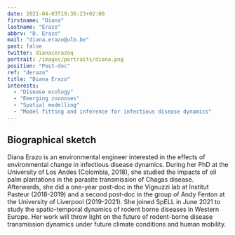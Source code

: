 ```yaml
---
date: 2021-04-03T19:36:23+02:00
firstname: "Diana"
lastname: "Erazo"
abbrv: "D. Erazo"
mail: "diana.erazo@ulb.be"
past: false
twitter: dianacerazoq
portrait: /images/portraits/diana.png
position: "Post-doc"
ref: "derazo"
title: "Diana Erazo"
interests:
  - "Disease ecology"
  - "Emerging zoonoses"
  - "Spatial modelling"
  - "Model fitting and inference for infectious disease dynamics"
---
```


## Biographical sketch

Diana Erazo is an environmental engineer interested in the effects of environmental change in infectious disease dynamics. During her PhD at the University of Los Andes (Colombia, 2018), she studied the impacts of oil palm plantations in the parasite transmission of Chagas disease. Afterwards, she did a one-year post-doc in the Vignuzzi lab at Institut Pasteur (2018-2019) and a second post-doc in the group of Andy Fenton at the University of Liverpool (2019-2021). She joined SpELL in June 2021 to study the spatio-temporal dynamics of rodent borne diseases in Western Europe. Her work will throw light on the future of rodent-borne disease transmission dynamics under future climate conditions and human mobility.
